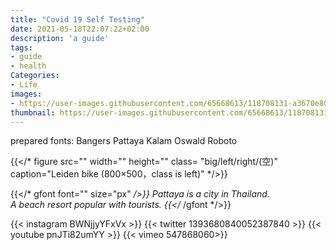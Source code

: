 ```yaml
---
title: "Covid 19 Self Testing"
date: 2021-05-18T22:07:22+02:00
description: 'a guide'
tags:
- guide
- health
Categories:
- Life
images:
- https://user-images.githubusercontent.com/65668613/118708131-a3670e80-b81b-11eb-90f1-5d3c26750ae0.png
thumbnail: https://user-images.githubusercontent.com/65668613/118708131-a3670e80-b81b-11eb-90f1-5d3c26750ae0.png
---
```

prepared fonts:
Bangers Pattaya Kalam
Oswald  Roboto

{{</* figure src="" width="" height="" class= "big/left/right/(空)" caption="Leiden bike (800×500，class is left)" */>}}

{{</* gfont font="" size="px" */>}}
Pattaya is a city in Thailand.<br>A beach resort popular with tourists.
{{</* /gfont */>}} <br>

{{< instagram BWNjjyYFxVx >}}
{{< twitter 1393680840052387840 >}}
{{< youtube pnJTi82umYY >}}
{{< vimeo 547868060>}}
